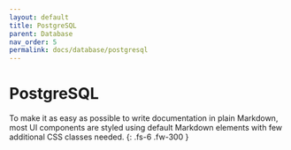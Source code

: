 ```yaml
---
layout: default
title: PostgreSQL
parent: Database
nav_order: 5
permalink: docs/database/postgresql
---
```


# PostgreSQL

To make it as easy as possible to write documentation in plain Markdown, most UI components are styled using default Markdown elements with few additional CSS classes needed.
{: .fs-6 .fw-300 }

